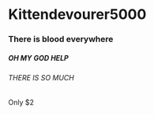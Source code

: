# Kittendevourer5000
### There is blood everywhere
##### OH MY GOD HELP
###### THERE IS SO MUCH
Only $2